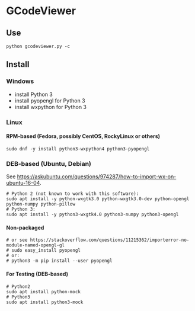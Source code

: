 # GCodeViewer

## Use
```
python gcodeviewer.py -c
```

## Install
### Windows
- install Python 3
- install pyopengl for Python 3
- install wxpython for Python 3

### Linux

#### RPM-based (Fedora, possibly CentOS, RockyLinux or others)
```
sudo dnf -y install python3-wxpython4 python3-pyopengl
```

### DEB-based (Ubuntu, Debian)
See <https://askubuntu.com/questions/974287/how-to-import-wx-on-ubuntu-16-04>.
```
# Python 2 (not known to work with this software):
sudo apt install -y python-wxgtk3.0 python-wxgtk3.0-dev python-opengl python-numpy python-pillow
# Python 3:
sudo apt install -y python3-wxgtk4.0 python3-numpy python3-opengl
```

#### Non-packaged
```
# or see https://stackoverflow.com/questions/11215362/importerror-no-module-named-opengl-gl
# sudo easy_install pyopengl
# or:
# python3 -m pip install --user pyopengl
```

#### For Testing (DEB-based)
```
# Python2
sudo apt install python-mock
# Python3
sudo apt install python3-mock
```
